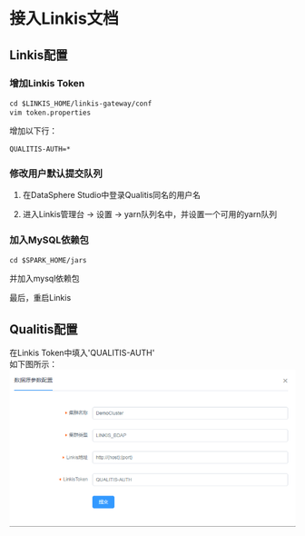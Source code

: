 # 接入Linkis文档

## Linkis配置
### 增加Linkis Token
```
cd $LINKIS_HOME/linkis-gateway/conf
vim token.properties
```

增加以下行：
```
QUALITIS-AUTH=*
```

### 修改用户默认提交队列
1. 在DataSphere Studio中登录Qualitis同名的用户名

2. 进入Linkis管理台 -> 设置 -> yarn队列名中，并设置一个可用的yarn队列

### 加入MySQL依赖包
```
cd $SPARK_HOME/jars
```
并加入mysql依赖包

最后，重启Linkis

## Qualitis配置
在Linkis Token中填入'QUALITIS-AUTH'  
如下图所示：  
![](../../../images/zh_CN/ch1/规则配置样例.png)